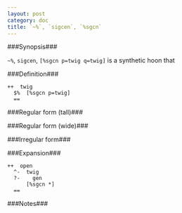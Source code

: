 ```yaml
---
layout: post
category: doc
title: `~%`, `sigcen`, `%sgcn`
---
```


###Synopsis###

`~%`, `sigcen`, `[%sgcn p=twig q=twig]` is a synthetic hoon that

###Definition###

    ++  twig  
      $%  [%sgcn p=twig]
      ==

###Regular form (tall)###

###Regular form (wide)###

###Irregular form###

###Expansion###
    
    ++  open
      ^-  twig
      ?-    gen
          [%sgcn *]
      ==

###Notes###

